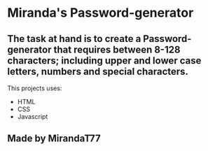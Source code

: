 # Miranda's Password-generator

## The task at hand is to create a Password-generator that requires between 8-128 characters; including upper and lower case letters, numbers and special characters.

This projects uses:

* HTML 
* CSS 
* Javascript

## Made by MirandaT77 
